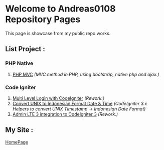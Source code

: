 # Welcome to Andreas0108 Repository Pages

This page is showcase from my public repo works.

## List Project : 
### PHP Native
1. [PHP MVC](https://github.com/andreas0108/phpmvc) _(MVC method in PHP, using bootstrap, native php and ajax.)_

### Code Igniter
1. [Multi Level Login with CodeIgniter](https://github.com/andreas0108/ci-multi-level-login) _(Rework.)_
2. [Convert UNIX to Indonesian Format Date & Time](https://github.com/andreas0108/unix-tglindo-ci3) _(CodeIgniter 3.x Helpers to convert UNIX Timestamp -> Indonesian Date Format)_
3. [Admin LTE 3 integration to CodeIgniter 3](https://github.com/andreas0108/CI3-AdminLte3-Dashboard) _(Rework.)_

## My Site :
[HomePage](http://andreasardi.my.id/)
